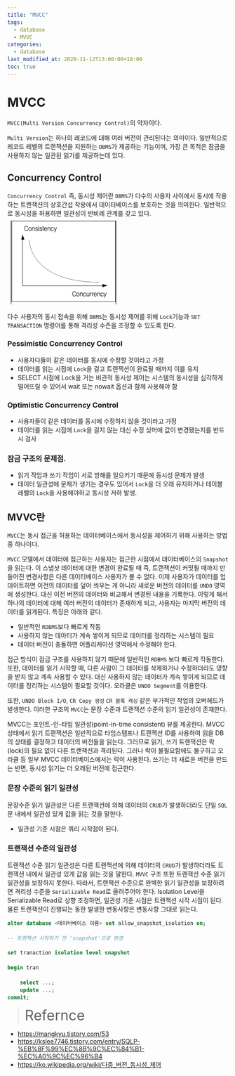 ```yaml
---
title: "MVCC"
tags:
  - database
  - MVVC
categories:
  - database
last_modified_at: 2020-11-12T13:00:00+18:00
toc: true
---
```

<script type="text/javascript"
src="https://cdn.mathjax.org/mathjax/latest/MathJax.js?config=TeX-AMS_HTML">
</script>

# MVCC
`MVCC(Multi Version Concurrency Control)`의 약자이다.

`Multi Version`는 하나의 레코드에 대해 여러 버전이 관리된다는 의미이다. 일반적으로 레코드 레벨의 트랜잭션을 지원하는 `DBMS`가 제공하는 기능이며, 가장 큰 목적은 잠금을 사용하지 않는 일관된 읽기를 제공하는데 있다.

## Concurrency Control
`Concurrency Control` 즉, 동시성 제어란 `DBMS`가 다수의 사용자 사이에서 동시에 작용하는 트랜잭션의 상호간섭 작용에서 데이터베이스를 보호하는 것을 의미한다. 일반적으로 동시성을 허용하면 일관성이 반비례 관계를 갖고 있다.
![이미지](/assets/images/consistency-concurrency.png)

다수 사용자의 동시 접속을 위해 `DBMS`는 동시성 제어를 위해 `Lock`기능과 `SET TRANSACTION` 명령어를 통해 격리성 수즌을 조정할 수 있도록 한다.

### Pessimistic Concurrency Control

- 사용자다들이 같은 데이터를 동시에 수정할 것이라고 가정
- 데이터를 읽는 시점에 `Lock`을 걸고 트랜잭션이 완료될 때까지 이를 유지
- SELECT 시점에 Lock을 거는 비관적 동시성 제어는 시스템의 동시성을 심각하게 떨어뜨릴 수 있어서 wait 또는 nowait 옵션과 함께 사용해야 함

### Optimistic Concurrency Control

- 사용자들이 같은 데이터를 동시에 수정하지 않을 것이라고 가정
- 데이터를 읽는 시점에 `Lock`을 걸지 않는 대신 수정 싲머에 값이 변경됐는지를 반드시 검사

### 잠금 구조의 문제점.

- 읽기 작업과 쓰기 작업이 서로 방해를 일으키기 때문에 동시성 문제가 발생
- 데이터 일관성에 문제가 생기는 경우도 있어서 `Lock`을 더 오래 유지하거나 테이블 레벨의 `Lock`을 사용해야하고 동시성 저하 발생.

## MVVC란

`MVCC`는 동시 접근을 허용하는 데이터베이스에서 동시성을 제어하기 위해 사용하는 방법 중 하나이다.

`MVCC` 모델에서 데이터에 접근하는 사용자는 접근한 시점에서 데이터베이스의 `Snapshot`을 읽는다. 이 스냅샷 데이터에 대한 변경이 완료될 때 즉, 트랜잭션이 커밋될 때까지 만들어진 변경사항은 다른 데이터베이스 사용자가 볼 수 없다. 이제 사용자가 데이터를 업데이트하면 이전의 데이터를 덮어 씌우는 게 아니라 새로운 버전의 데이터를 `UNDO` 영역에 생성한다. 대신 이전 버전의 데이터와 비교해서 변경된 내용을 기록한다. 이렇게 해서 하나의 데이터에 대해 여러 버전의 데이터가 존재하게 되고, 사용자는 마지막 버전의 데이터를 읽게된다. 특징은 아래와 같다.

- 일반적인 `RDBMS`보다 빠르게 작동
- 사용하지 않는 데아터가 계속 쌓이게 되므로 데이터를 정리하는 시스템이 필요
- 데이터 버전이 충돌하면 어플리케이션 영역에서 수정해야 한다.

접근 방식이 잠금 구조를 사용하지 않기 때문에 일반적인 `RDBMS` 보다 빠르게 작동한다. 또한, 데이터를 읽기 시작할 때, 다른 사람이 그 데이터를 삭제하거나 수정하더라도 영향을 받지 않고 계속 사용할 수 있다. 대신 사용하지 않는 데이터가 계속 쌓이게 되므로 데이터를 정리하는 시스템이 필요할 것이다. 오라클은 `UNDO Segment`를 이용한다.

또한, `UNDO Block I/O`, `CR Copy 생성` `CR 블록 캐싱` 같은 부가적인 작업의 오버헤드가 발생한다. 이러한 구조의 `MVCC`는 문장 수준과 트랜잭션 수준의 읽기 일관성이 존재한다.

MVCC는 포인트-인-타임 일관성(point-in-time consistent) 뷰를 제공한다. MVCC 상태에서 읽기 트랜잭션은 일반적으로 타임스탬프나 트랜잭션 ID를 사용하여 읽을 DB의 상태를 결정하고 데이터의 버전들을 읽는다. 그러므로 읽기, 쓰기 트랜잭션은 락(lock)의 필요 없이 다른 트랜잭션과 격리된다. 그러나 락이 불필요함에도 불구하고 오라클 등 일부 MVCC 데이터베이스에서는 락이 사용된다. 쓰기는 더 새로운 버전을 만드는 반면, 동시성 읽기는 더 오래된 버전에 접근한다.

### 문장 수준의 읽기 일관성

문장수준 읽기 일관성은 다른 트랜잭션에 의해 데이터의 `CRUD`가 발생하더라도 단일 `SQL`문 내에서 일관성 있게 값을 읽는 것을 말한다.

- 일관성 기준 시점은 쿼리 시작점이 된다.

### 트랜잭션 수준의 일관성

트랜잭션 수준 읽기 일관성은 다른 트랜잭션에 의해 데이터의 `CRUD`가 발생하더라도 트랜잭션 내에서 일관성 있게 값을 읽는 것을 말한다.
`MVVC` 구조 또한 트랜잭션 수준 읽기 일관성을 보장하지 못한다. 따라서, 트랜잭션 수준으로 완벽한 읽기 일관성을 보장하려면 격리성 수준을 `Serializable Read`로 올려주어야 한다.
Isolation Level을 Serializable Read로 상향 조정하면, 일관성 기준 시점은 트랜잭션 시작 시점이 된다. 물론 트랜잭션이 진행되는 동한 발생한 변동사항은 변동사항 그대로 읽는다.

```sql
alter database <데이터베이스 이름> set allow_snapshot_isolation on;

-- 트랜잭션 시작하기 전 'snapshot'으로 변경

set tranaction isolation level snapshot

begin tran

    select ...;
    update ...;
commit;
```

><font size="6">Refernce</font>
- https://mangkyu.tistory.com/53
- https://kslee7746.tistory.com/entry/SQLP-%EB%8F%99%EC%8B%9C%EC%84%B1-%EC%A0%9C%EC%96%B4
- https://ko.wikipedia.org/wiki/다중_버전_동시성_제어
